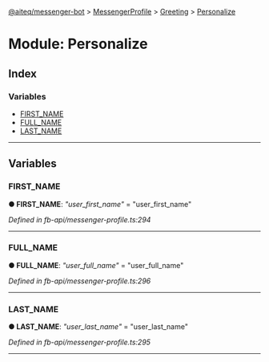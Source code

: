 [@aiteq/messenger-bot](../README.md) > [MessengerProfile](../modules/messengerprofile.md) > [Greeting](../modules/messengerprofile.greeting.md) > [Personalize](../modules/messengerprofile.greeting.personalize.md)



# Module: Personalize

## Index

### Variables

* [FIRST_NAME](messengerprofile.greeting.personalize.md#first_name)
* [FULL_NAME](messengerprofile.greeting.personalize.md#full_name)
* [LAST_NAME](messengerprofile.greeting.personalize.md#last_name)



---
## Variables
<a id="first_name"></a>

###  FIRST_NAME

**●  FIRST_NAME**:  *"user_first_name"*  = "user_first_name"

*Defined in fb-api/messenger-profile.ts:294*





___

<a id="full_name"></a>

###  FULL_NAME

**●  FULL_NAME**:  *"user_full_name"*  = "user_full_name"

*Defined in fb-api/messenger-profile.ts:296*





___

<a id="last_name"></a>

###  LAST_NAME

**●  LAST_NAME**:  *"user_last_name"*  = "user_last_name"

*Defined in fb-api/messenger-profile.ts:295*





___


